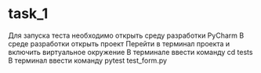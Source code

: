 # task_1
Для запуска теста необходимо открыть среду разработки PyCharm
В среде разработки открыть проект
Перейти в терминал проекта и включить виртуальное окружение
В терминале ввести команду cd tests
В терминал ввести команду pytest test_form.py
